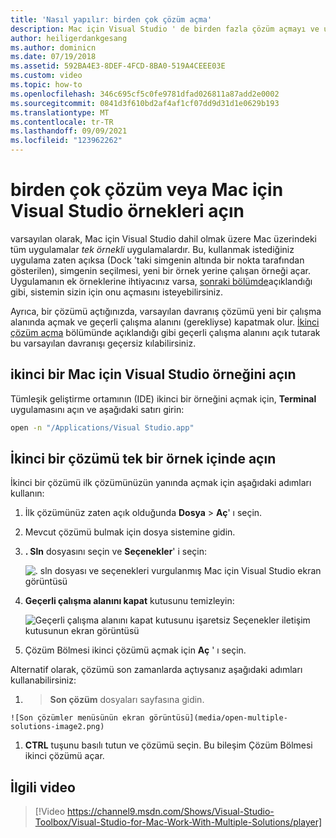 ```yaml
---
title: 'Nasıl yapılır: birden çok çözüm açma'
description: Mac için Visual Studio ' de birden fazla çözüm açmayı ve uygulamanın birden fazla örneğini açmayı öğrenin.
author: heiligerdankgesang
ms.author: dominicn
ms.date: 07/19/2018
ms.assetid: 592BA4E3-8DEF-4FCD-8BA0-519A4CEEE03E
ms.custom: video
ms.topic: how-to
ms.openlocfilehash: 346c695cf5c0fe9781dfad026811a87add2e0002
ms.sourcegitcommit: 0841d3f610bd2af4af1cf07dd9d31d1e0629b193
ms.translationtype: MT
ms.contentlocale: tr-TR
ms.lasthandoff: 09/09/2021
ms.locfileid: "123962262"
---
```

# <a name="open-multiple-solutions-or-instances-of-visual-studio-for-mac"></a>birden çok çözüm veya Mac için Visual Studio örnekleri açın

varsayılan olarak, Mac için Visual Studio dahil olmak üzere Mac üzerindeki tüm uygulamalar _tek örnekli_ uygulamalardır. Bu, kullanmak istediğiniz uygulama zaten açıksa (Dock 'taki simgenin altında bir nokta tarafından gösterilen), simgenin seçilmesi, yeni bir örnek yerine çalışan örneği açar. Uygulamanın ek örneklerine ihtiyacınız varsa, [sonraki bölümde](#open-a-second-instance-of-visual-studio-for-mac)açıklandığı gibi, sistemin sizin için onu açmasını isteyebilirsiniz.

Ayrıca, bir çözümü açtığınızda, varsayılan davranış çözümü yeni bir çalışma alanında açmak ve geçerli çalışma alanını (gerekliyse) kapatmak olur. [İkinci çözüm açma](#open-a-second-solution-inside-a-single-instance) bölümünde açıklandığı gibi geçerli çalışma alanını açık tutarak bu varsayılan davranışı geçersiz kılabilirsiniz.

## <a name="open-a-second-instance-of-visual-studio-for-mac"></a>ikinci bir Mac için Visual Studio örneğini açın

Tümleşik geliştirme ortamının (IDE) ikinci bir örneğini açmak için, **Terminal** uygulamasını açın ve aşağıdaki satırı girin:

```bash
open -n "/Applications/Visual Studio.app"
```

## <a name="open-a-second-solution-inside-a-single-instance"></a>İkinci bir çözümü tek bir örnek içinde açın

İkinci bir çözümü ilk çözümünüzün yanında açmak için aşağıdaki adımları kullanın:

1. İlk çözümünüz zaten açık olduğunda **Dosya**  >  **Aç**' ı seçin.
2. Mevcut çözümü bulmak için dosya sistemine gidin.
3. **. Sln** dosyasını seçin ve **Seçenekler**' i seçin:

    ![. sln dosyası ve seçenekleri vurgulanmış Mac için Visual Studio ekran görüntüsü](media/open-multiple-solutions-image3.png)

4. **Geçerli çalışma alanını kapat** kutusunu temizleyin:

    ![Geçerli çalışma alanını kapat kutusunu işaretsiz Seçenekler iletişim kutusunun ekran görüntüsü](media/open-multiple-solutions-image1.png)

5. Çözüm Bölmesi ikinci çözümü açmak için **Aç** ' ı seçin.

Alternatif olarak, çözümü son zamanlarda açtıysanız aşağıdaki adımları kullanabilirsiniz:

1.   >  **Son çözüm** dosyaları sayfasına gidin.

    ![Son çözümler menüsünün ekran görüntüsü](media/open-multiple-solutions-image2.png)

1. **CTRL** tuşunu basılı tutun ve çözümü seçin. Bu bileşim Çözüm Bölmesi ikinci çözümü açar.

## <a name="related-video"></a>İlgili video

> [!Video https://channel9.msdn.com/Shows/Visual-Studio-Toolbox/Visual-Studio-for-Mac-Work-With-Multiple-Solutions/player]

